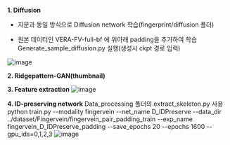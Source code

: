 **1. Diffusion**
   - 지문과 동일 방식으로 Diffusion network 학습(fingerprint/diffusion 폴더)
+ 원본 데이터인 VERA-FV-full-bf 에 위아래 padding을 추가하여 학습
Generate_sample_diffusion.py 실행(생성시 ckpt 경로 입력)

![image](https://github.com/user-attachments/assets/81666198-9458-4e03-9d70-2d05d14d8594)

**2. Ridgepattern-GAN(thumbnail)**
  
**3. Feature extraction**
![image](https://github.com/user-attachments/assets/95ee62ce-09de-4bcc-a4be-65df43c863a7)

**4. ID-preserving network**
   Data_processing 폴더의 extract_skeleton.py 사용
   python train.py --modality fingervein --net_name D_IDPreserve --data_dir ../dataset/Fingervein/fingervein_pair_padding_train  --exp_name fingervein_D_IDPreserve_padding --save_epochs 20 --epochs 1600 --gpu_ids=0,1,2,3
![image](https://github.com/user-attachments/assets/12bb4f38-d400-4947-8d66-d62851e5d610)
